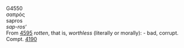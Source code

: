 <body>
  <p>G4550<br>  σαπρός  <br> sapros  <br><i>sap-ros‘ </i><br>From <a href="g4595.htm">4595</a>  <i>rotten</i>, that is, <i>worthless</i> (literally or morally): - bad, corrupt. Compt. <a href="g4190.htm">4190</a> <br></p>
 </body>